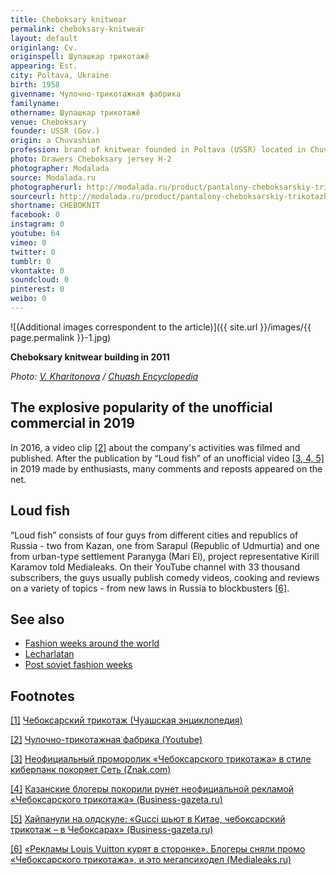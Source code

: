```yaml
---
title: Cheboksary knitwear
permalink: cheboksary-knitwear
layout: default
originlang: Cv.
originspell: Шупашкар трикотажĕ
appearing: Est.
city: Poltava, Ukraine
birth: 1958
givenname: Чулочно-трикотажная фабрика
familyname:
othername: Шупашкар трикотажĕ
venue: Cheboksary
founder: USSR (Gov.)
origin: a Chuvashian
profession: brand of knitwear founded in Poltava (USSR) located in Chuvash Republic
photo: Drawers Cheboksary jersey H-2
photographer: Modalada
source: Modalada.ru
photographerurl: http://modalada.ru/product/pantalony-cheboksarskiy-trikotazh-ch-2
sourceurl: http://modalada.ru/product/pantalony-cheboksarskiy-trikotazh-ch-2
shortname: CHEBOKNIT
facebook: 0
instagram: 0
youtube: 64
vimeo: 0
twitter: 0
tumblr: 0
vkontakte: 0
soundcloud: 0
pinterest: 0
weibo: 0
---
```


<!---
To edit top block see
icon "Meta Data"
on right menu
Full edit instructions
indexmod.gq/edit
-->

![(Additional images correspondent to the article)]({{ site.url }}/images/{{ page.permalink }}-1.jpg)

**Cheboksary knitwear building in 2011**

*Photo: [V. Kharitonova](http://enc.cap.ru/?t=publ&lnk=4329) / [Chuash Encyclopedia](http://enc.cap.ru/?t=publ&lnk=4329)*

## The explosive popularity of the unofficial commercial in 2019

In 2016, a video clip <span id="a2">[\[2\]](#f2)</span> about the company's activities was filmed and published. After the publication by “Loud fish” of an unofficial video <span id="a3">[\[3, 4, 5\]](#f3)</span> in 2019 made by enthusiasts, many comments and reposts appeared on the net.

## Loud fish

“Loud fish” consists of four guys from different cities and republics of Russia - two from Kazan, one from Sarapul (Republic of Udmurtia) and one from urban-type settlement Paranyga (Mari El), project representative Kirill Karamov told Medialeaks. On their YouTube channel with 33 thousand subscribers, the guys usually publish comedy videos, cooking and reviews on a variety of topics - from new laws in Russia to blockbusters <span id="a6">[\[6\]](#f6)</span>.

## See also

+ [Fashion weeks around the world](fashion-weeks-around-the-world)
+ [Lecharlatan](lecharlatan)
+ [Post soviet fashion weeks](post-soviet-fashion-weeks)

## Footnotes

[[1]](#a1) <span id="f1"></span> [Чебоксарский трикотаж (Чуашская энциклопедия)](http://enc.cap.ru/?t=publ&lnk=4329)

[[2]](#a2) <span id="f2"></span> [Чулочно-трикотажная фабрика (Youtube)](https://www.youtube.com/user/trikota21)

[[3]](#a3) <span id="f3"></span> [Неофициальный проморолик «Чебоксарского трикотажа» в стиле киберпанк покоряет Сеть (Znak.com)](https://www.znak.com/2019-06-25/neoficialnyy_promorolik_cheboksarskogo_trikotazha_v_stile_kiberpank_pokoryaet_set)

[[4]](#a3) <span id="f3"></span> [Казанские блогеры покорили рунет неофициальной рекламой «Чебоксарского трикотажа» (Business-gazeta.ru)](https://www.business-gazeta.ru/news/429196)

[[5]](#a3) <span id="f3"></span> [Хайпанули на олдскуле: «Gucci шьют в Китае, чебоксарский трикотаж – в Чебоксарах» (Business-gazeta.ru)](https://www.business-gazeta.ru/article/429307)

[[6]](#a6) <span id="f6"></span> [«Рекламы Louis Vuitton курят в сторонке». Блогеры сняли промо «Чебоксарского трикотажа», и это мегапсиходел (Medialeaks.ru)](https://medialeaks.ru/2306amv-cheboksary-trikotazh/)
